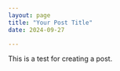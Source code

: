 ```yaml
---
layout: page
title: "Your Post Title"
date: 2024-09-27

---
```



 This is a test for creating a post. 